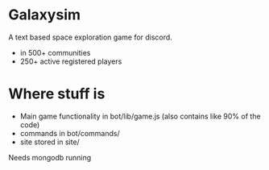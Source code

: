 # Galaxysim
A text based space exploration game for discord.
- in 500+ communities
- 250+ active registered players

# Where stuff is
- Main game functionality in bot/lib/game.js (also contains like 90% of the code)
- commands in bot/commands/
- site stored in site/

Needs mongodb running 
